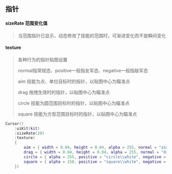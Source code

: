 ## 指针

#### sizeRate 范围变化值

> 当范围指针已显示，动态修改了技能的范围时，可渐进变化而不是瞬间变化

#### texture

> 各种行为的指针贴图设置
>
> normal指常规态、positive一般指友军态、negative一般指敌军态
>
> aim 技能为点、单位目标时的指针，以贴图中心为瞄准点
>
> drag 拖拽生效时的指针，以贴图中心为瞄准点
>
> circle 技能为圆范围目标时的指针，以贴图中心为瞄准点
>
> square 技能为方型范围目标时的指针，以贴图中心为瞄准点

```lua
Cursor()
    :uiKit(kit)
    :sizeRate(20)
    :texture(
    {
        aim = { width = 0.04, height = 0.04, alpha = 255, normal = "aim\\white", positive = "aim\\green", negative = "aim\\red", neutral = "aim\\gold" },
        drag = { width = 0.04, height = 0.04, alpha = 255, normal = "drag\\normal" },
        circle = { alpha = 255, positive = "circle\\white", negative = "circle\\red" },
        square = { alpha = 150, positive = "square\\white", negative = "square\\red" },
    })
```
